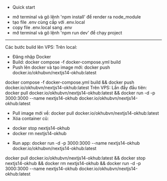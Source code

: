 - Quick start

* mở terminal và gõ lệnh 'npm install' để render ra node_module
* tạo file .env cùng cấp với .env.local
* copy file .env.local sang .env
* mở terminal và gõ lệnh 'npm run dev' để chạy project

---

Các bước build lên VPS: Trên local:

- Đăng nhập Docker
- Build: docker compose -f docker-compose.yml build
- Push lên docker và tạo image mới: docker push docker.io/okhubvn/nextjs14-okhub:latest

docker compose -f docker-compose.yml build && docker push docker.io/okhubvn/nextjs14-okhub:latest
Trên VPS: Lần đẩy đầu tiên: docker pull
docker.io/okhubvn/nextjs14-okhub:latest && docker run -d -p 3000:3000 --name nextjs14-okhub docker.io/okhubvn/nextjs14-okhub:latest

- Pull image mới về: docker pull docker.io/okhubvn/nextjs14-okhub:latest
- Xóa container cũ:

* docker stop nextjs14-okhub
* docker rm nextjs14-okhub

- Run app: docker run -d -p 3000:3000 --name nextjs14-okhub
  docker.io/okhubvn/nextjs14-okhub:latest

docker pull docker.io/okhubvn/nextjs14-okhub:latest && docker stop nextjs14-okhub && docker rm
nextjs14-okhub && docker run -d -p 3000:3000 --name nextjs14-okhub docker.io/okhubvn/nextjs14-okhub:latest
